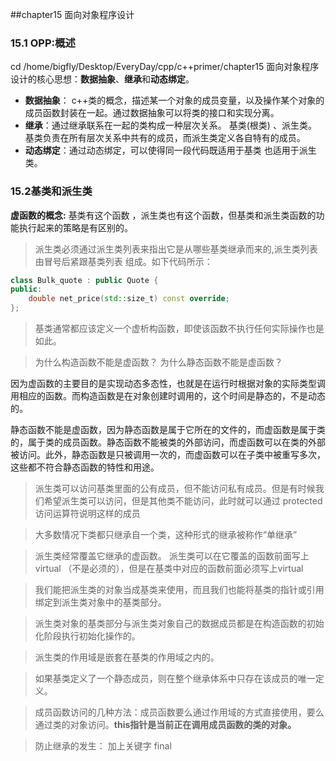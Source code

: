 ##chapter15 面向对象程序设计

### 15.1 OPP:概述
cd /home/bigfly/Desktop/EveryDay/cpp/c++primer/chapter15
面向对象程序设计的核心思想：**数据抽象**、**继承**和**动态绑定**。

- **数据抽象**： c++类的概念，描述某一个对象的成员变量，以及操作某个对象的成员函数封装在一起。通过数据抽象可以将类的接口和实现分离。
- **继承**：通过继承联系在一起的类构成一种层次关系。 基类(根类)  、派生类。 基类负责在所有层次关系中共有的成员，而派生类定义各自特有的成员。
- **动态绑定**：通过动态绑定，可以使得同一段代码既适用于基类 也适用于派生类。


### 15.2基类和派生类


**虚函数的概念:** 基类有这个函数 ，派生类也有这个函数，但基类和派生类函数的功能执行起来的策略是有区别的。

> 派生类必须通过派生类列表来指出它是从哪些基类继承而来的,派生类列表由冒号后紧跟基类列表 组成。如下代码所示：

```c++
class Bulk_quote : public Quote {
public:
    double net_price(std::size_t) const override;
};
```


> 基类通常都应该定义一个虚析构函数，即使该函数不执行任何实际操作也是如此。

> 为什么构造函数不能是虚函数？ 为什么静态函数不能是虚函数？

因为虚函数的主要目的是实现动态多态性，也就是在运行时根据对象的实际类型调用相应的函数。而构造函数是在对象创建时调用的，这个时间是静态的，不是动态的。

静态函数不能是虚函数，因为静态函数是属于它所在的文件的，而虚函数是属于类的，属于类的成员函数。静态函数不能被类的外部访问，而虚函数可以在类的外部被访问。此外，静态函数是只被调用一次的，而虚函数可以在子类中被重写多次，这些都不符合静态函数的特性和用途。

> 派生类可以访问基类里面的公有成员，但不能访问私有成员。但是有时候我们希望派生类可以访问，但是其他类不能访问，此时就可以通过 protected 访问运算符说明这样的成员

> 大多数情况下类都只继承自一个类，这种形式的继承被称作“单继承”

> 派生类经常覆盖它继承的虚函数。 派生类可以在它覆盖的函数前面写上 virtual （不是必须的），但是在基类中对应的函数前面必须写上virtual

> 我们能把派生类的对象当成基类来使用，而且我们也能将基类的指针或引用绑定到派生类对象中的基类部分。

> 派生类对象的基类部分与派生类对象自己的数据成员都是在构造函数的初始化阶段执行初始化操作的。

> 派生类的作用域是嵌套在基类的作用域之内的。




> 如果基类定义了一个静态成员，则在整个继承体系中只存在该成员的唯一定义。



> 成员函数访问的几种方法：成员函数要么通过作用域的方式直接使用，要么通过类的对象访问。**this指针是当前正在调用成员函数的类的对象。**



> 防止继承的发生： 加上关键字 final
